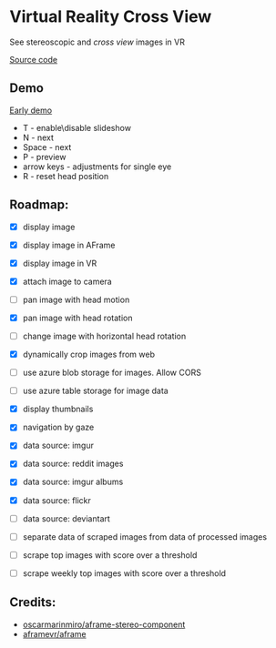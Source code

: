 # Virtual Reality Cross View
See stereoscopic and *cross view* images in VR

[Source code](https://github.com/AmadeusW/vr-stereoscopy/)

## Demo
[Early demo](http://amadeusw.com/vr-stereoscopy/webui/)

* T - enable\disable slideshow
* N - next
* Space - next
* P - preview
* arrow keys - adjustments for single eye
* R - reset head position

## Roadmap:
- [x] display image
- [x] display image in AFrame
- [x] display image in VR
- [x] attach image to camera
- [ ] pan image with head motion
- [x] pan image with head rotation
- [ ] change image with horizontal head rotation
- [x] dynamically crop images from web
- [ ] use azure blob storage for images. Allow CORS
- [ ] use azure table storage for image data
- [x] display thumbnails
- [x] navigation by gaze
- [x] data source: imgur
- [x] data source: reddit images
- [x] data source: imgur albums
- [x] data source: flickr
- [ ] data source: deviantart
- [ ] separate data of scraped images from data of processed images
- [ ] scrape top images with score over a threshold
- [ ] scrape weekly top images with score over a threshold


## Credits:
- [oscarmarinmiro/aframe-stereo-component](https://github.com/oscarmarinmiro/aframe-stereo-component)
- [aframevr/aframe](https://github.com/aframevr/aframe)
